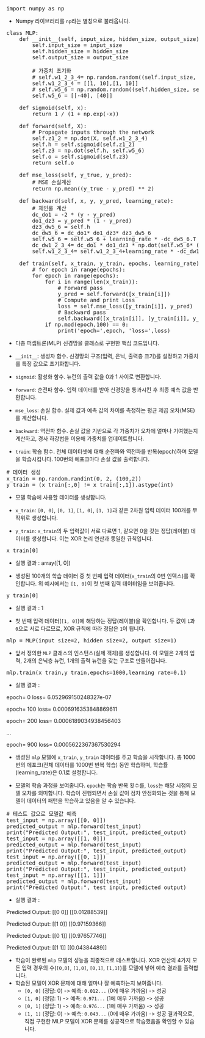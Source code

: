 <pre>
import numpy as np
</pre>

- Numpy 라이브러리를 `np`라는 별칭으로 불러옵니다. 

<pre>
class MLP:
    def __init__(self, input_size, hidden_size, output_size):
        self.input_size = input_size
        self.hidden_size = hidden_size
        self.output_size = output_size

        # 가중치 초기화
        # self.w1_2_3_4= np.random.random((self.input_size, self.hidden_size))
        self.w1_2_3_4 = [[1, 10],[1, 10]]
        # self.w5_6 = np.random.random((self.hidden_size, self.output_size))
        self.w5_6 = [[-40], [40]]

    def sigmoid(self, x):
        return 1 / (1 + np.exp(-x))

    def forward(self, X):
        # Propagate inputs through the network
        self.z1_2 = np.dot(X, self.w1_2_3_4)
        self.h = self.sigmoid(self.z1_2)
        self.z3 = np.dot(self.h, self.w5_6)
        self.o = self.sigmoid(self.z3)
        return self.o

    def mse_loss(self, y_true, y_pred):
        # MSE 손실계산
        return np.mean((y_true - y_pred) ** 2)

    def backward(self, x, y, y_pred, learning_rate):
        # 체인룰 계산
        dc_do1 = -2 * (y - y_pred)
        do1_dz3 = y_pred * (1 - y_pred)
        dz3_dw5_6 = self.h
        dc_dw5_6 = dc_do1* do1_dz3* dz3_dw5_6
        self.w5_6 = self.w5_6 + learning_rate * -dc_dw5_6.T                 # 2 x 1
        dc_dw1_2_3_4= dc_do1 * do1_dz3 * np.dot(self.w5_6* (self.h * (1 - self.h)).T,x)
        self.w1_2_3_4= self.w1_2_3_4+learning_rate * -dc_dw1_2_3_4.T

    def train(self, x_train, y_train, epochs, learning_rate):
        # for epoch in range(epochs):
        for epoch in range(epochs):
            for i in range(len(x_train)):
                # Forward pass
                y_pred = self.forward([x_train[i]])
                # Compute and print Loss
                loss = self.mse_loss([y_train[i]], y_pred)
                # Backward pass
                self.backward([x_train[i]], [y_train[i]], y_pred, learning_rate)
            if np.mod(epoch,100) == 0:
                print('epoch=',epoch, 'loss=',loss)
</pre>
- 다층 퍼셉트론(MLP) 신경망을 클래스로 구현한 핵심 코드입니다.
  
- `__init__`: 생성자 함수. 신경망의 구조(입력, 은닉, 출력층 크기)를 설정하고 가중치를 특정 값으로 초기화합니다.
  
- `sigmoid`: 활성화 함수. 뉴런의 출력 값을 0과 1 사이로 변환합니다.
  
- `forward`: 순전파 함수. 입력 데이터를 받아 신경망을 통과시킨 후 최종 예측 값을 반환합니다.
  
- `mse_loss`: 손실 함수. 실제 값과 예측 값의 차이를 측정하는 평균 제곱 오차(MSE)를 계산합니다.
  
- `backward`: 역전파 함수. 손실 값을 기반으로 각 가중치가 오차에 얼마나 기여했는지 계산하고, 경사 하강법을 이용해 가중치를 업데이트합니다.
  
- `train`: 학습 함수. 전체 데이터셋에 대해 순전파와 역전파를 반복(epoch)하며 모델을 학습시킵니다. 100번의 에포크마다 손실 값을 출력합니다.
  
<pre>
# 데이터 생성
x_train = np.random.randint(0, 2, (100,2))
y_train = (x_train[:,0] != x_train[:,1]).astype(int)
</pre>


- 모델 학습에 사용할 데이터를 생성합니다.
  
- `x_train`: `[0, 0]`, `[0, 1]`, `[1, 0]`, `[1, 1]`과 같은 2차원 입력 데이터 100개를 무작위로 생성합니다.
  
- `y_train`: `x_train`의 두 입력값이 서로 다르면 1, 같으면 0을 갖는 정답(레이블) 데이터를 생성합니다. 이는 XOR 논리 연산과 동일한 규칙입니다.
  

<pre>
x_train[0]
</pre>

- 실행 결과 : array([1, 0])
  
- 생성된 100개의 학습 데이터 중 첫 번째 입력 데이터(`x_train`의 0번 인덱스)를 확인합니다. 위 예시에서는 `[1, 0]`이 첫 번째 입력 데이터임을 보여줍니다.

<pre>
y_train[0]
</pre>

- 실행 결과 : 1

- 첫 번째 입력 데이터(`[1, 0]`)에 해당하는 정답(레이블)을 확인합니다. 두 값이 `1`과 `0`으로 서로 다르므로, XOR 규칙에 따라 정답은 `1`이 됩니다.

<pre>
mlp = MLP(input_size=2, hidden_size=2, output_size=1)
</pre>

- 앞서 정의한 `MLP` 클래스의 인스턴스(실제 객체)를 생성합니다. 이 모델은 2개의 입력, 2개의 은닉층 뉴런, 1개의 출력 뉴런을 갖는 구조로 만들어집니다.

<pre>
mlp.train(x_train,y_train,epochs=1000,learning_rate=0.1)
</pre>

- 실행 결과 :
  
epoch= 0 loss= 6.052969150248327e-07

epoch= 100 loss= 0.0006916353848869611

epoch= 200 loss= 0.0006189034938456403

...

epoch= 900 loss= 0.0005622367367530294

- 생성된 `mlp` 모델에 `x_train`, `y_train` 데이터를 주고 학습을 시작합니다. 총 1000번의 에포크(전체 데이터를 1000번 반복 학습) 동안 학습하며, 학습률(learning_rate)은 0.1로 설정합니다.
  
- 모델의 학습 과정을 보여줍니다. `epoch`는 학습 반복 횟수를, `loss`는 해당 시점의 모델 오차를 의미합니다. 학습이 진행되면서 손실 값이 점차 안정화되는 것을 통해 모델이 데이터의 패턴을 학습하고 있음을 알 수 있습니다.

<pre>
# 테스트 값으로 모델값 예측
test_input = np.array([[0, 0]])
predicted_output = mlp.forward(test_input)
print("Predicted Output:", test_input, predicted_output)
test_input = np.array([[1, 0]])
predicted_output = mlp.forward(test_input)
print("Predicted Output:", test_input, predicted_output)
test_input = np.array([[0, 1]])
predicted_output = mlp.forward(test_input)
print("Predicted Output:", test_input, predicted_output)
test_input = np.array([[1, 1]])
predicted_output = mlp.forward(test_input)
print("Predicted Output:", test_input, predicted_output)
</pre>

- 실행 결과 :
  
Predicted Output: [[0 0]] [[0.01288539]]

Predicted Output: [[1 0]] [[0.97159366]]

Predicted Output: [[0 1]] [[0.97657746]]

Predicted Output: [[1 1]] [[0.04384489]]

- 학습이 완료된 `mlp` 모델의 성능을 최종적으로 테스트합니다. XOR 연산의 4가지 모든 입력 경우의 수(`[0,0]`, `[1,0]`, `[0,1]`, `[1,1]`)를 모델에 넣어 예측 결과를 출력합니다.
- 학습된 모델이 XOR 문제에 대해 얼마나 잘 예측하는지 보여줍니다.
    - `[0, 0]` (정답: 0) -> 예측: `0.012...` (0에 매우 가까움) -> 성공
    - `[1, 0]` (정답: 1) -> 예측: `0.971...` (1에 매우 가까움) -> 성공
    - `[0, 1]` (정답: 1) -> 예측: `0.976...` (1에 매우 가까움) -> 성공
    - `[1, 1]` (정답: 0) -> 예측: `0.043...` (0에 매우 가까움) -> 성공
    결과적으로, 직접 구현한 MLP 모델이 XOR 문제를 성공적으로 학습했음을 확인할 수 있습니다.
